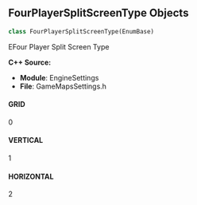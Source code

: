 ## FourPlayerSplitScreenType Objects

```python
class FourPlayerSplitScreenType(EnumBase)
```

EFour Player Split Screen Type

**C++ Source:**

- **Module**: EngineSettings
- **File**: GameMapsSettings.h

<a id="unreal.FourPlayerSplitScreenType.GRID"></a>

#### GRID

0

<a id="unreal.FourPlayerSplitScreenType.VERTICAL"></a>

#### VERTICAL

1

<a id="unreal.FourPlayerSplitScreenType.HORIZONTAL"></a>

#### HORIZONTAL

2

<a id="unreal.FrictionCombineMode"></a>